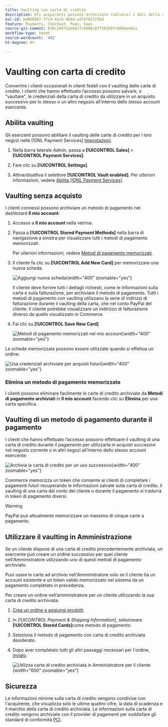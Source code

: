 ```yaml
---
title: Vaulting con carta di credito
description: Gli acquirenti possono archiviare (salvare) i dati della carta di credito per acquisti futuri.
exl-id: b4060307-ffcd-41cb-9b9d-a2fef02f23bd
feature: Payments, Checkout, Paas, Saas
source-git-commit: 870c2497a2d6dcfc4066c07f20169fc9040ae81a
workflow-type: tm+mt
source-wordcount: '482'
ht-degree: 0%

---
```


# Vaulting con carta di credito

Convertire i clienti occasionali in clienti fedeli con il vaulting delle carte di credito. I clienti che hanno effettuato l’accesso possono salvare, o &quot;vaultare&quot;, le credenziali della carta di credito da utilizzare in un acquisto successivo per lo stesso o un altro negozio all’interno dello stesso account esercente.

## Abilita vaulting

Gli esercenti possono abilitare il vaulting delle carte di credito per i loro negozi nelle [!DNL Payment Services] [Impostazioni](configure-admin.md#card-vaulting).

1. Nella barra laterale _Admin_, passa a **[!UICONTROL Sales]** > **[!UICONTROL Payment Services]**.

1. Fare clic su **[!UICONTROL Settings]**.

1. Attiva/disattiva il selettore **[!UICONTROL Vault enabled]**. Per ulteriori informazioni, vedere [Abilita [!DNL Payment Services]](configure-admin.md#enable-payment-services).

## Vaulting senza acquisto

I clienti connessi possono archiviare un metodo di pagamento nel dashboard **Il mio account**:

1. Accesso a **Il mio account** nella vetrina.

1. Passa a **[!UICONTROL Stored Payment Methods]** nella barra di navigazione a sinistra per visualizzare tutti i metodi di pagamento memorizzati.

   Per ulteriori informazioni, vedere [Metodi di pagamento memorizzati](https://experienceleague.adobe.com/it/docs/commerce-admin/stores-sales/payments/stored-payment-methods).

1. Il cliente fa clic su **[!UICONTROL Add New Card]** per memorizzare una nuova scheda.

   ![Aggiungi nuova scheda](assets/add-new-card.png){width="400" zoomable="yes"}

   Il cliente deve fornire tutti i dettagli richiesti, come le informazioni sulla carta e sulla fatturazione, per archiviare il metodo di pagamento.
Tutti i metodi di pagamento con vaulting utilizzano la serie di indirizzi di fatturazione durante il vaulting della carta, che nel conto PayPal del cliente. Il cliente potrebbe visualizzare un indirizzo di fatturazione diverso da quello visualizzato in Commerce.

1. Fai clic su **[!UICONTROL Save New Card]**

   ![Metodi di pagamento memorizzati nel mio account](assets/stored-payment-methods.png){width="400" zoomable="yes"}

Le schede memorizzate possono essere utilizzate quando si effettua un ordine:

![Usa credenziali archiviate per acquisti futuri](assets/use-stored-card.png){width="400" zoomable="yes"}

### Elimina un metodo di pagamento memorizzato

I clienti possono eliminare facilmente le carte di credito archiviate da **Metodi di pagamento archiviati** in **Il mio account** facendo clic su **Elimina** per una carta specifica.

## Vaulting di un metodo di pagamento durante il pagamento

I clienti che hanno effettuato l’accesso possono effettuare il vaulting di una carta di credito durante il pagamento per utilizzarla in acquisti successivi nel negozio corrente o in altri negozi all’interno dello stesso account esercente:

![Archivia la carta di credito per un uso successivo](assets/save-card-for-later.png){width="400" zoomable="yes"}

Commerce memorizza un token che consente ai clienti di completare i pagamenti futuri recuperando le informazioni salvate sulla carta di credito. Il vaulting di una carta dal conto del cliente o durante il pagamento si tradurrà in token di pagamento diversi.

>[!WARNING]
>
> PayPal può attualmente memorizzare un massimo di cinque carte a pagamento.

## Utilizzare il vaulting in Amministrazione

Se un cliente dispone di una carta di credito precedentemente archiviata, un esercente può creare un ordine successivo per quel cliente nell&#39;Amministratore utilizzando uno di questi metodi di pagamento archiviato.

Puoi usare le carte ad archivio nell&#39;Amministratore solo se il cliente ha un account esistente e un token valido memorizzato nel sistema da un pagamento completato in precedenza.

Per creare un ordine nell’amministratore per un cliente utilizzando la sua carta di credito archiviata:

1. [Crea un ordine e aggiungi prodotti](https://experienceleague.adobe.com/docs/commerce-admin/stores-sales/point-of-purchase/assist/customer-account-create-order.html?lang=it).
1. In _[!UICONTROL Payment & Shipping Information]_, selezionare **[!UICONTROL Stored Cards]**&#x200B;come metodo di pagamento.
1. Seleziona il metodo di pagamento con carta di credito archiviata desiderato.
1. Dopo aver completato tutti gli altri passaggi necessari per l&#39;ordine, [invialo](https://experienceleague.adobe.com/docs/commerce-admin/stores-sales/point-of-purchase/assist/customer-account-create-order.html?lang=it#step-3%3A-submit-the-order).

   ![Utilizza carta di credito archiviata in Amministratore per il cliente](assets/admin-vaultedcard.png){width="600" zoomable="yes"}

## Sicurezza

Le informazioni minime sulla carta di credito vengono condivise con l&#39;acquirente, che visualizza solo le ultime quattro cifre, la data di scadenza e il marchio della carta di credito archiviata. Le informazioni sulla carta di credito vengono archiviate con il provider di pagamenti per soddisfare gli standard di conformità [PCI](security.md#PCI-compliance).
